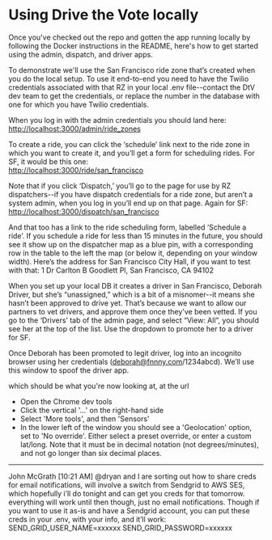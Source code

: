 # Using Drive the Vote locally

Once you've checked out the repo and gotten the app running locally by following the Docker instructions in the README, here's how to get started using the admin, dispatch, and driver apps.

To demonstrate we'll use the San Francisco ride zone that’s created when you do the local setup. To use it end-to-end you need to have the Twilio credentials associated with that RZ in your local .env file--contact the DtV dev team to get the credentials, or replace the number in the database with one for which you have Twilio credentials.

When you log in with the admin credentials you should land here:<br />
[http://localhost:3000/admin/ride_zones](http://localhost:3000/admin/ride_zones)

To create a ride, you can click the ‘schedule’ link next to the ride zone in which you want to create it, and you’ll get a form for scheduling rides. For SF, it would be this one:<br />
[http://localhost:3000/ride/san_francisco](http://localhost:3000/ride/san_francisco)

Note that if you click ‘Dispatch,’ you’ll go to the page for use by RZ dispatchers--if you have dispatch credentials for a ride zone, but aren’t a system admin, when you log in you’ll end up on that page. Again for SF:<br />
[http://localhost:3000/dispatch/san_francisco](http://localhost:3000/dispatch/san_francisco)

And that too has a link to the ride scheduling form, labelled ‘Schedule a ride’. If you schedule a ride for less than 15 minutes in the future, you should see it show up on the dispatcher map as a blue pin, with a corresponding row in the table to the left the map (or below it, depending on your window width). Here’s the address for San Francisco City Hall, if you want to test with that:
1 Dr Carlton B Goodlett Pl, San Francisco, CA 94102

When you set up your local DB it creates a driver in San Francisco, Deborah Driver, but she’s “unassigned,” which is a bit of a misnomer--it means she hasn’t been approved to drive yet. That’s because we want to allow our partners to vet drivers, and approve them once they've been vetted. If you go to the ‘Drivers’ tab of the admin page, and select “View: All”, you should see her at the top of the list. Use the dropdown to promote her to a driver for SF.

Once Deborah has been promoted to legit driver, log into an incognito browser using her credentials (deborah@fnnny.com/1234abcd). We’ll use this window to spoof the driver app.

which should be what you're now looking at, at the url

- Open the Chrome dev tools
- Click the vertical '…' on the right-hand side
- Select 'More tools', and then 'Sensors'
- In the lower left of the window you should see a 'Geolocation' option, set to 'No override'. Either select a preset override, or enter a custom lat/long. Note that it must be in decimal notation (not degrees/minutes), and not go longer than six decimal places.



____


John McGrath [10:21 AM]
@dryan and I are sorting out how to share creds for email notifications, will involve a switch from Sendgrid to AWS SES, which hopefully i’ll do tonight and can get you creds for that tomorrow. everything will work until then though, just no email notifications.
Though if you want to use it as-is and have a Sendgrid account, you can put these creds in your .env, with your info, and it’ll work:
SEND_GRID_USER_NAME=xxxxxx
SEND_GRID_PASSWORD=xxxxxx